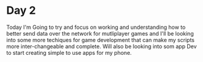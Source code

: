 # Day 2
Today I'm Going to try and focus on working and understanding how to better send data over the network for mutliplayer games and I'll be looking into some more techiques for game development that can make my scripts more inter-changeable and complete. Will also be looking into som app Dev to start creating simple to use apps for my phone.
